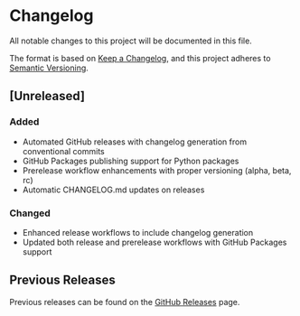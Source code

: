 # Changelog

All notable changes to this project will be documented in this file.

The format is based on [Keep a Changelog](https://keepachangelog.com/en/1.0.0/),
and this project adheres to [Semantic Versioning](https://semver.org/spec/v2.0.0.html).

## [Unreleased]

### Added
- Automated GitHub releases with changelog generation from conventional commits
- GitHub Packages publishing support for Python packages
- Prerelease workflow enhancements with proper versioning (alpha, beta, rc)
- Automatic CHANGELOG.md updates on releases

### Changed
- Enhanced release workflows to include changelog generation
- Updated both release and prerelease workflows with GitHub Packages support

## Previous Releases

Previous releases can be found on the [GitHub Releases](https://github.com/sonesuke/oboyu/releases) page.